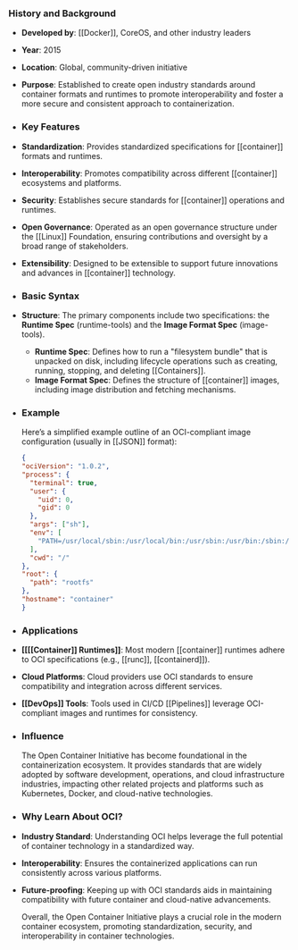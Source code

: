 ### **History and Background**
- **Developed by**: [[Docker]], CoreOS, and other industry leaders
- **Year**: 2015
- **Location**: Global, community-driven initiative
- **Purpose**: Established to create open industry standards around container formats and runtimes to promote interoperability and foster a more secure and consistent approach to containerization.
- ### **Key Features**
- **Standardization**: Provides standardized specifications for [[container]] formats and runtimes.
- **Interoperability**: Promotes compatibility across different [[container]] ecosystems and platforms.
- **Security**: Establishes secure standards for [[container]] operations and runtimes.
- **Open Governance**: Operated as an open governance structure under the [[Linux]] Foundation, ensuring contributions and oversight by a broad range of stakeholders.
- **Extensibility**: Designed to be extensible to support future innovations and advances in [[container]] technology.
- ### **Basic Syntax**
- **Structure**: The primary components include two specifications: the **Runtime Spec** (runtime-tools) and the **Image Format Spec** (image-tools).
	- **Runtime Spec**: Defines how to run a "filesystem bundle" that is unpacked on disk, including lifecycle operations such as creating, running, stopping, and deleting [[Containers]].
	- **Image Format Spec**: Defines the structure of [[container]] images, including image distribution and fetching mechanisms.
- ### **Example**
  
  Here’s a simplified example outline of an OCI-compliant image configuration (usually in [[JSON]] format):
  
  ```json
  {
  "ociVersion": "1.0.2",
  "process": {
    "terminal": true,
    "user": {
      "uid": 0,
      "gid": 0
    },
    "args": ["sh"],
    "env": [
      "PATH=/usr/local/sbin:/usr/local/bin:/usr/sbin:/usr/bin:/sbin:/bin"
    ],
    "cwd": "/"
  },
  "root": {
    "path": "rootfs"
  },
  "hostname": "container"
  }
  ```
- ### **Applications**
- **[[[[Container]] Runtimes]]**: Most modern [[container]] runtimes adhere to OCI specifications (e.g., [[runc]], [[containerd]]).
- **Cloud Platforms**: Cloud providers use OCI standards to ensure compatibility and integration across different services.
- **[[DevOps]] Tools**: Tools used in CI/CD [[Pipelines]] leverage OCI-compliant images and runtimes for consistency.
- ### **Influence**
  
  The Open Container Initiative has become foundational in the containerization ecosystem. It provides standards that are widely adopted by software development, operations, and cloud infrastructure industries, impacting other related projects and platforms such as Kubernetes, Docker, and cloud-native technologies.
- ### **Why Learn About OCI?**
- **Industry Standard**: Understanding OCI helps leverage the full potential of container technology in a standardized way.
- **Interoperability**: Ensures the containerized applications can run consistently across various platforms.
- **Future-proofing**: Keeping up with OCI standards aids in maintaining compatibility with future container and cloud-native advancements.
  
  Overall, the Open Container Initiative plays a crucial role in the modern container ecosystem, promoting standardization, security, and interoperability in container technologies.